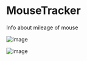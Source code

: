 # MouseTracker
Info about mileage of mouse

![image](https://cloud.githubusercontent.com/assets/1793147/21417299/edd6b066-c832-11e6-8644-c5cb9920fa49.png)

![image](https://cloud.githubusercontent.com/assets/1793147/21417362/66370f38-c833-11e6-983c-d8dc37c84bb9.png)
